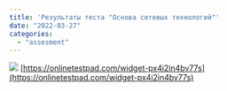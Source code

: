 ```yaml
---
title: 'Результаты теста "Основа сетевых технологий"'
date: "2022-03-27"
categories: 
  - "assesment"
---
```

<!--more-->
![](/images/2022/03/network_assesment.png)
[https://onlinetestpad.com/widget-px4i2in4bv77s](https://onlinetestpad.com/widget-px4i2in4bv77s)